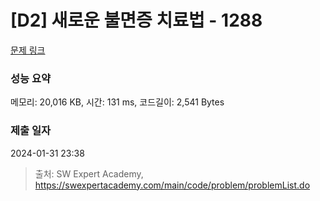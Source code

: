 # [D2] 새로운 불면증 치료법 - 1288 

[문제 링크](https://swexpertacademy.com/main/code/problem/problemDetail.do?contestProbId=AV18_yw6I9MCFAZN) 

### 성능 요약

메모리: 20,016 KB, 시간: 131 ms, 코드길이: 2,541 Bytes

### 제출 일자

2024-01-31 23:38



> 출처: SW Expert Academy, https://swexpertacademy.com/main/code/problem/problemList.do
